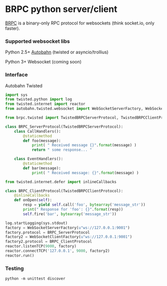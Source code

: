 # BRPC python server/client
[BRPC](https://github.com/bcoin-org/brpc) is a binary-only RPC protocol for websockets (think socket.io, only faster).

### Supported websocket libs
  Python 2.5+ [Autobahn](https://github.com/crossbario/autobahn-python) (twisted or asyncio/trollius)

  Python 3+ Websocket (coming soon)

### Interface
Autobahn Twisted
``` python
import sys
from twisted.python import log
from twisted.internet import reactor
from autobahn.twisted.websocket import WebSocketServerFactory, WebSocketClientFactory

from brpc.twisted import TwistedBRPCServerProtocol, TwistedBRPCClientProtocol

class BRPC_ServerProtocol(TwistedBRPCServerProtocol):
    class CallHandlers():
        @staticmethod
        def foo(message):
            print( " Received message {}".format(message) )
            return " some response... "

    class EventHandlers():
        @staticmethod
        def bar(message):
            print( " Received message: {}".format(message) )

from twisted.internet.defer import inlineCallbacks

class BRPC_ClientProtocol(TwistedBRPCClientProtocol):
    @inlineCallbacks
    def onOpen(self):
        resp = yield self.call('foo', bytearray('message_str'))
        print(" Response for 'foo': {}".format(resp))
        self.fire('bar', bytearray('message_str'))

log.startLogging(sys.stdout)
factory = WebSocketServerFactory(u"ws://127.0.0.1:9001")
factory.protocol = BRPC_ServerProtocol
factory2 = WebSocketClientFactory(u"ws://127.0.0.1:9001")
factory2.protocol = BRPC_ClientProtocol
reactor.listenTCP(9000, factory)
reactor.connectTCP('127.0.0.1', 9000, factory2)
reactor.run()
```

### Testing
`python -m unittest discover`
